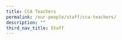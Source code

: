```yaml
---
title: CCA Teachers
permalink: /our-people/staff/cca-teachers/
description: ""
third_nav_title: Staff
---
```

